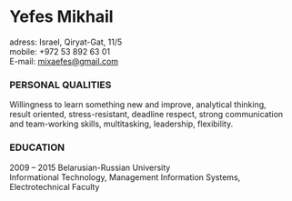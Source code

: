 # Yefes Mikhail
adress: Israel, Qiryat-Gat, 11/5  
mobile: +972 53 892 63 01  
E-mail: mixaefes@gmail.com  

### PERSONAL QUALITIES 
Willingness to learn something new and improve, analytical thinking,  
result oriented, stress-resistant, deadline respect, strong communication  
and team-working skills, multitasking, leadership, flexibility.  
### EDUCATION  
2009 – 2015 Belarusian-Russian University  
Informational Technology, Management Information Systems,
Electrotechnical Faculty
